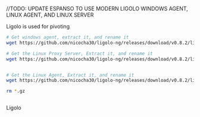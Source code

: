 //TODO: UPDATE ESPANSO TO USE MODERN LIGOLO WINDOWS AGENT, LINUX AGENT, AND LINUX SERVER

Ligolo is used for pivoting

```bash
# Get windows agent, extract it, and rename it
wget https://github.com/nicocha30/ligolo-ng/releases/download/v0.8.2/ligolo-ng_agent_0.8.2_windows_amd64.zip && unzip ligolo-ng_agent_0.8.2_windows_amd64.zip && mv agent.exe ligolo-windows-agent.exe

# Get the Linux Proxy Server, Extract it, and rename it
wget https://github.com/nicocha30/ligolo-ng/releases/download/v0.8.2/ligolo-ng_proxy_0.8.2_linux_amd64.tar.gz && tar -xvf ligolo-ng_proxy_0.8.2_linux_amd64.tar.gz && mv proxy ligolo-proxy-server


# Get the Linux Agent, Extract it, and rename it
wget https://github.com/nicocha30/ligolo-ng/releases/download/v0.8.2/ligolo-ng_agent_0.8.2_linux_amd64.tar.gz && tar -xvf ligolo-ng_agent_0.8.2_linux_amd64.tar.gz && mv agent ligolo-linux-agent

rm *.gz



```
Ligolo